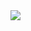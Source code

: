 <img align="right" src="https://github-readme-stats.vercel.app/api?username=WerewolfwolfyXD&show_icons=true&icon_color=CE1D2D&text_color=718096&bg_color=ffffff&hide_title=true" />
